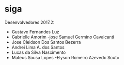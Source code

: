 # siga

Desenvolvedores 2017.2:
- Gustavo Fernandes Luz
- Gabrielle Amorim
-jose Samuel Germino Cavalcanti
- Jose Cleidson Dos Santos Bezerra
- Andrei Lima A. dos Santos
- Lucas da Silva Nascimento
- Mateus Sousa Lopes
-Elyson Romeiro Azevedo Souto
